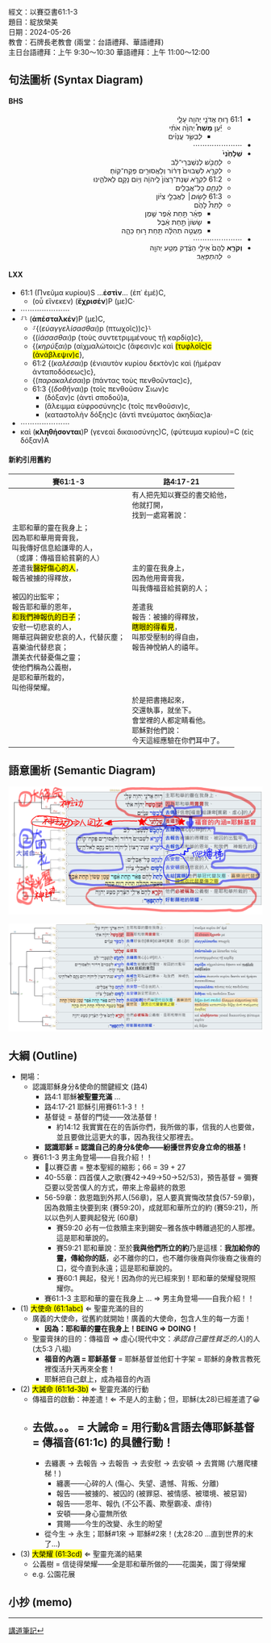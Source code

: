 
經文：以賽亞書61:1-3   
題目：綻放榮美   
日期：2024-05-26   
教會：石牌長老教會 (兩堂：台語禮拜、華語禮拜)  
主日台語禮拜：上午 9:30～10:30 華語禮拜：上午 11:00～12:00  


## 句法圖析 (Syntax Diagram)
#### BHS
<div dir="RTL">

- 61:1 ר֛וּחַ אֲדֹנָ֥י יְהוִ֖ה עָלָ֑י 
	- יַ֡עַן **מָשַׁח֩** יְהוָ֙ה אֹתִ֜י 
		- *לְבַשֵּׂ֣ר* עֲנָוִ֗ים 
- ⋯⋯⋯⋯⋯⋯⋯
- **שְׁלָחַ֙נִי֙** 
	- *לַחֲבֹ֣שׁ* לְנִשְׁבְּרֵי־לֵ֔ב 
	- *לִקְרֹ֤א* לִשְׁבוּיִם֙ דְּר֔וֹר וְלַאֲסוּרִ֖ים פְּקַח־קֽוֹחַ׃ 
	- 61:2 *לִקְרֹ֤א* שְׁנַת־רָצוֹן֙ לַֽיהוָ֔ה וְי֥וֹם נָקָ֖ם לֵאלֹהֵ֑ינוּ 
	- *לְנַחֵ֖ם* כָּל־אֲבֵלִֽים׃
	- 61:3 *לָשׂ֣וּם*׀ לַאֲבֵלֵ֣י צִיּ֗וֹן 
	- *לָתֵת֩* לָהֶ֙ם 
		- פְּאֵ֜ר תַּ֣חַת אֵ֗פֶר שֶׁ֤מֶן 
		- שָׂשׂוֹן֙ תַּ֣חַת אֵ֔בֶל 
		- מַעֲטֵ֣ה תְהִלָּ֔ה תַּ֖חַת ר֣וּחַ כֵּהָ֑ה 
- ⋯⋯⋯⋯⋯⋯⋯
- **וְקֹרָ֤א** לָהֶם֙ אֵילֵ֣י הַצֶּ֔דֶק מַטַּ֥ע יְהוָ֖ה 
	- *לְהִתְפָּאֵֽר*׃
</div>

#### LXX
- 61:1 (Πνεῦμα κυρίου)S ...<strong>ἐστὶν</strong>... (ἐπ᾽ ἐμέ)C, 
	- (οὗ εἵνεκεν) (**ἔχρισέν**)P (με)C·
- ⋯⋯⋯⋯⋯⋯⋯
- ⸉⸊ (**ἀπέσταλκέν**)P (με)C, 
	- ⸉{(*εὐαγγελίσασθαι*)p (πτωχοῖς))c}⸊
	- {(*ἰάσασθαι*)p (τοὺς συντετριμμένους τῇ καρδίᾳ)c}, 
	- {(*κηρύξαι*)p (αἰχμαλώτοις)c (ἄφεσιν)c καὶ <mark>(τυφλοῖς)c (ἀνάβλεψιν)c</mark>},
	- 61:2 {(*καλέσαι*)p (ἐνιαυτὸν κυρίου δεκτὸν)c καὶ (ἡμέραν ἀνταποδόσεως)c}, 
	- {(*παρακαλέσαι*)p (πάντας τοὺς πενθοῦντας)c},
	- 61:3 {(*δοθῆναι*)p (τοῖς πενθοῦσιν Σιων)c 
		- (δόξαν)c (ἀντὶ σποδοῦ)a, 
		- (ἄλειμμα εὐφροσύνης)c (τοῖς πενθοῦσιν)c,
		- (καταστολὴν δόξης)c (ἀντὶ πνεύματος ἀκηδίας)a·
- ⋯⋯⋯⋯⋯⋯⋯
- καὶ (**κληθήσονται**)P (γενεαὶ δικαιοσύνης)C, (φύτευμα κυρίου)=C (εἰς δόξαν)A

#### 新約引用舊約

|賽61:1-3|路4:17-21|
|---|---|
||有人把先知以賽亞的書交給他，<br>他就打開，<br>找到一處寫著說：|
|主耶和華的靈在我身上；<br>因為耶和華用膏膏我，<br>叫我傳好信息給謙卑的人，<br>（或譯：傳福音給貧窮的人）<br>差遣我<mark>醫好傷心的人</mark>，<br>報告被擄的得釋放，<br><br>被囚的出監牢；<br>報告耶和華的恩年，<br><mark>和我們神報仇的日子</mark>；<br>安慰一切悲哀的人，<br>賜華冠與錫安悲哀的人，代替灰塵；<br>喜樂油代替悲哀；<br>讚美衣代替憂傷之靈；<br>使他們稱為公義樹，<br>是耶和華所栽的，<br>叫他得榮耀。|主的靈在我身上，<br>因為他用膏膏我，<br>叫我傳福音給貧窮的人；<br><br>差遣我<br>報告：被擄的得釋放，<br><mark>瞎眼的得看見</mark>，<br>叫那受壓制的得自由，<br>報告神悅納人的禧年。
||於是把書捲起來，<br>交還執事，就坐下。<br>會堂裡的人都定睛看他。<br>耶穌對他們說：<br>今天這經應驗在你們耳中了。|

## 語意圖析 (Semantic Diagram)
![images/2024-05-26-Isa.61.1-3a.png](images/2024-05-26-Isa.61.1-3a.png)

![images/2024-05-26-Isa.61.1-3b.png](images/2024-05-26-Isa.61.1-3b.png)
## 大綱 (Outline)

- 開場：
	- 認識耶穌身分&使命的關鍵經文 (路4)
		- 路4:1 耶穌**被聖靈充滿** ...
		- 路4:17-21 耶穌引用賽61:1-3！！
		- 基督徒 = 基督的門徒——效法基督！
			- 約14:12 我實實在在的告訴你們，我所做的事，信我的人也要做，並且要做比這更大的事，因為我往父那裡去。 
		- **認識耶穌 = 認識自己的身分&使命——紛擾世界安身立命的根基！**
	- 賽61:1-3 男主角登場——自我介紹！！
		- 以賽亞書 = 整本聖經的縮影；66 = 39 + 27
		- 40-55章：四首僕人之歌(賽42→49→50→52/53)，預告基督 = 彌賽亞要以受苦僕人的方式，帶來上帝最終的救恩
		- 56-59章：救恩臨到外邦人(56章)，惡人要真實悔改禁食(57-59章)，因為救贖主快要到來 (賽59:20)，成就耶和華所立的約 (賽59:21)，所以以色列人要興起發光 (60章)
			- 賽59:20 必有一位救贖主來到錫安─雅各族中轉離過犯的人那裡。這是耶和華說的。 
			- 賽59:21 耶和華說：至於**我與他們所立的約**乃是這樣：**我加給你的靈，傳給你的話**，必不離你的口，也不離你後裔與你後裔之後裔的口，從今直到永遠；這是耶和華說的。 
			- 賽60:1 興起，發光！因為你的光已經來到！耶和華的榮耀發現照耀你。 
		- 賽61:1-3 主耶和華的靈在我身上 ... ⇒ 男主角登場——自我介紹！！
- (1) <mark>大使命 (61:1abc)</mark> ⇐ 聖靈充滿的目的
	- 廣義的大使命，從舊約就開始！廣義的大使命，包含人生的每一方面！
		- **因為：耶和華的靈在我身上！BEING ⇒ DOING！**
	- 聖靈膏抹的目的：傳福音 ⇒ 虛心(現代中文：*承認自己靈性貧乏的人*)的人 (太5:3 八福)
		- **福音的內涵 = 耶穌基督** = 耶穌基督並他釘十字架 = 耶穌的身教言教死裡復活升天再來全套！
		- 耶穌把自己獻上，成為福音的內涵
- (2) <mark>大誡命 (61:1d-3b)</mark> ⇐ 聖靈充滿的行動
	- 傳福音的啟動：神差遣！⇐ 不是人的主動；但，耶穌(太28)已經差遣了😀
	- 去做。。。 = 大誡命 = **用行動&言語去傳耶穌基督** = 傳福音(61:1c) 的具體行動！
		- 
		- 去纏裹 → 去報告 → 去報告 → 去安慰 → 去安頓 → 去賞賜 (六層爬樓梯！)
			- 纏裹——心碎的人 (傷心、失望、遺憾、背叛、分離)
			- 報告——被擄的、被囚的 (被罪惡、被情感、被環境、被惡習)
			- 報告——恩年、報仇 (不公不義、欺壓霸凌、虐待)
			- 安頓——身心靈無所依
			- 賞賜——今生的改變、永生的盼望
		- 從今生 → 永生；耶穌#1來 → 耶穌#2來！(太28:20 ...直到世界的末了...)
- (3) <mark>大榮耀 (61:3cd)</mark> ⇐ 聖靈充滿的結果
	- 公義樹 = 信徒得榮耀——全是耶和華所做的——花園美，園丁得榮耀
	- e.g. 公園花展

## 小抄 (memo)



---


[講道筆記↵](README.md)

